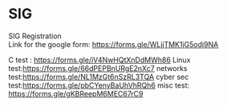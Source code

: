 # SIG
SIG Registration  
Link for the google form: https://forms.gle/WLjjTMK1jG5odj9NA

C test : https://forms.gle/iV4NwHQtXnDdMWh86
Linux test:https://forms.gle/66dPEPBnURgE2nXc7
networks test:https://forms.gle/NL1MzGt6nSzRL3TQA
cyber sec test:https://forms.gle/pbCYenyBaUhVhRQh6
misc test: https://forms.gle/gKBReepM6MEC67rC9

